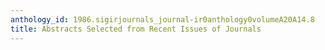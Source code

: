 ```yaml
---
anthology_id: 1986.sigirjournals_journal-ir0anthology0volumeA20A14.8
title: Abstracts Selected from Recent Issues of Journals
---
```

